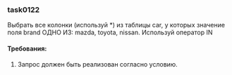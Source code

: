 
### task0122

Выбрать все колонки (используй *) из таблицы car, у которых значение поля brand ОДНО ИЗ: mazda, toyota, nissan.
Используй оператор IN


#### Требования:
1.	Запрос должен быть реализован согласно условию.

